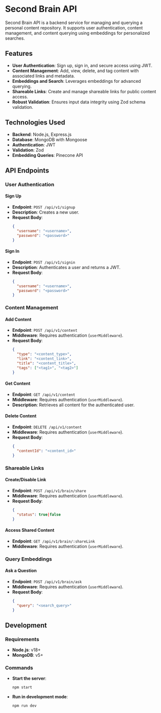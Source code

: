 # Second Brain API

Second Brain API is a backend service for managing and querying a personal content repository. It supports user authentication, content management, and content querying using embeddings for personalized searches.

## Features

- **User Authentication**: Sign up, sign in, and secure access using JWT.
- **Content Management**: Add, view, delete, and tag content with associated links and metadata.
- **Embeddings and Search**: Leverages embeddings for advanced querying.
- **Shareable Links**: Create and manage shareable links for public content access.
- **Robust Validation**: Ensures input data integrity using Zod schema validation.

## Technologies Used

- **Backend**: Node.js, Express.js
- **Database**: MongoDB with Mongoose
- **Authentication**: JWT
- **Validation**: Zod
- **Embedding Queries**: Pinecone API


## API Endpoints

### User Authentication

#### Sign Up
- **Endpoint**: `POST /api/v1/signup`
- **Description**: Creates a new user.
- **Request Body**:
  ```json
  {
    "username": "<username>",
    "password": "<password>"
  }
  ```

#### Sign In
- **Endpoint**: `POST /api/v1/signin`
- **Description**: Authenticates a user and returns a JWT.
- **Request Body**:
  ```json
  {
    "username": "<username>",
    "password": "<password>"
  }
  ```

### Content Management

#### Add Content
- **Endpoint**: `POST /api/v1/content`
- **Middleware**: Requires authentication (`userMiddleware`).
- **Request Body**:
  ```json
  {
    "type": "<content_type>",
    "link": "<content_link>",
    "title": "<content_title>",
    "tags": ["<tag1>", "<tag2>"]
  }
  ```

#### Get Content
- **Endpoint**: `GET /api/v1/content`
- **Middleware**: Requires authentication (`userMiddleware`).
- **Description**: Retrieves all content for the authenticated user.

#### Delete Content
- **Endpoint**: `DELETE /api/v1/content`
- **Middleware**: Requires authentication (`userMiddleware`).
- **Request Body**:
  ```json
  {
    "contentId": "<content_id>"
  }
  ```

### Shareable Links

#### Create/Disable Link
- **Endpoint**: `POST /api/v1/brain/share`
- **Middleware**: Requires authentication (`userMiddleware`).
- **Request Body**:
  ```json
  {
    "status": true|false
  }
  ```
  
#### Access Shared Content
- **Endpoint**: `GET /api/v1/brain/:shareLink`
- **Middleware**: Requires authentication (`userMiddleware`).

### Query Embeddings

#### Ask a Question
- **Endpoint**: `POST /api/v1/brain/ask`
- **Middleware**: Requires authentication (`userMiddleware`).
- **Request Body**:
  ```json
  {
    "query": "<search_query>"
  }
  ```

## Development

### Requirements
- **Node.js**: v18+
- **MongoDB**: v5+

### Commands
- **Start the server**:
  ```bash
  npm start
  ```
- **Run in development mode**:
  ```bash
  npm run dev
  ```


